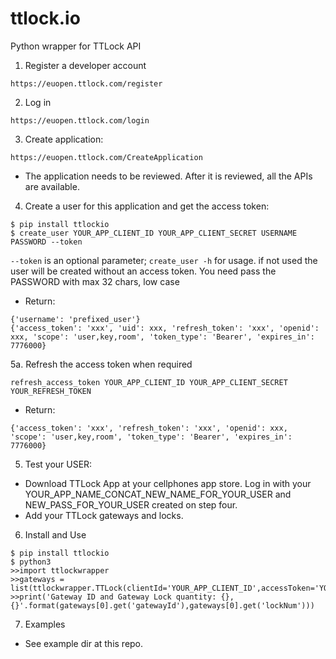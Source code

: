 # ttlock.io
Python wrapper for TTLock API

1. Register a developer account
```
https://euopen.ttlock.com/register
```

2. Log in 
```
https://euopen.ttlock.com/login
```

3. Create application:
```
https://euopen.ttlock.com/CreateApplication
```
- The application needs to be reviewed. After it is reviewed, all the APIs are available.

4. Create a user for this application and get the access token:

```
$ pip install ttlockio
$ create_user YOUR_APP_CLIENT_ID YOUR_APP_CLIENT_SECRET USERNAME PASSWORD --token
```


`--token` is an optional parameter; `create_user -h` for usage. if not used the user will be created without an access token. You need pass the PASSWORD with max 32 chars, low case

- Return:

```
{'username': 'prefixed_user'}
{'access_token': 'xxx', 'uid': xxx, 'refresh_token': 'xxx', 'openid': xxx, 'scope': 'user,key,room', 'token_type': 'Bearer', 'expires_in': 7776000}
```

5a. Refresh the access token when required

```
refresh_access_token YOUR_APP_CLIENT_ID YOUR_APP_CLIENT_SECRET YOUR_REFRESH_TOKEN
```

- Return:

```
{'access_token': 'xxx', 'refresh_token': 'xxx', 'openid': xxx, 'scope': 'user,key,room', 'token_type': 'Bearer', 'expires_in': 7776000}
```


5. Test your USER:
- Download TTLock App at your cellphones app store. Log in with your YOUR_APP_NAME_CONCAT_NEW_NAME_FOR_YOUR_USER and NEW_PASS_FOR_YOUR_USER created on step four. 
- Add your TTLock gateways and locks.

6. Install and Use 
```
$ pip install ttlockio 
$ python3
>>import ttlockwrapper
>>gateways = list(ttlockwrapper.TTLock(clientId='YOUR_APP_CLIENT_ID',accessToken='YOUR_ACCESS_TOKEN').get_gateway_generator())
>>print('Gateway ID and Gateway Lock quantity: {}, {}'.format(gateways[0].get('gatewayId'),gateways[0].get('lockNum')))
```

7. Examples
- See example dir at this repo.
